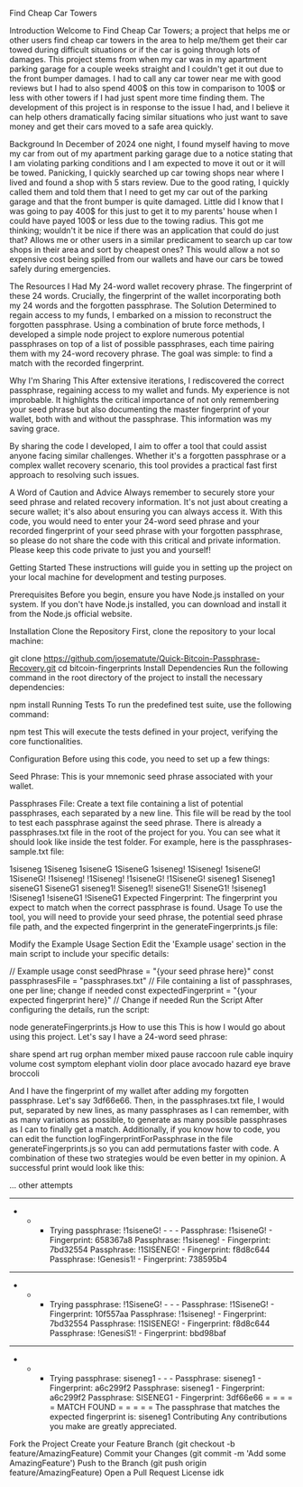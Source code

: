 Find Cheap Car Towers

Introduction
Welcome to Find Cheap Car Towers; a project that helps me or other users find cheap car towers in the area to help me/them get their car towed during difficult situations or if the car is going through lots of damages. This project stems from when my car was in my apartment parking garage for a couple weeks straight and I couldn't get it out due to the front bumper damages. I had to call any car tower near me with good reviews but I had to also spend 400$ on this tow in comparison to 100$ or less with other towers if I had just spent more time finding them. The development of this project is in response to the issue I had, and I believe it can help others dramatically facing similar situations who just want to save money and get their cars moved to a safe area quickly.

Background
In December of 2024 one night, I found myself having to move my car from out of my apartment parking garage due to a notice stating that I am violating parking conditions and I am expected to move it out or it will be towed. Panicking, I quickly searched up car towing shops near where I lived and found a shop with 5 stars review. Due to the good rating, I quickly called them and told them that I need to get my car out of the parking garage and that the front bumper is quite damaged. Little did I know that I was going to pay 400$ for this just to get it to my parents' house when I could have payed 100$ or less due to the towing radius. This got me thinking; wouldn't it be nice if there was an application that could do just that? Allows me or other users in a similar predicament to search up car tow shops in their area and sort by cheapest ones? This would allow a not so expensive cost being spilled from our wallets and have our cars be towed safely during emergencies. 

The Resources I Had
My 24-word wallet recovery phrase.
The fingerprint of these 24 words.
Crucially, the fingerprint of the wallet incorporating both my 24 words and the forgotten passphrase.
The Solution
Determined to regain access to my funds, I embarked on a mission to reconstruct the forgotten passphrase. Using a combination of brute force methods, I developed a simple node project to explore numerous potential passphrases on top of a list of possible passphrases, each time pairing them with my 24-word recovery phrase. The goal was simple: to find a match with the recorded fingerprint.

Why I'm Sharing This
After extensive iterations, I rediscovered the correct passphrase, regaining access to my wallet and funds. My experience is not improbable. It highlights the critical importance of not only remembering your seed phrase but also documenting the master fingerprint of your wallet, both with and without the passphrase. This information was my saving grace.

By sharing the code I developed, I aim to offer a tool that could assist anyone facing similar challenges. Whether it's a forgotten passphrase or a complex wallet recovery scenario, this tool provides a practical fast first approach to resolving such issues.

A Word of Caution and Advice
Always remember to securely store your seed phrase and related recovery information. It's not just about creating a secure wallet; it's also about ensuring you can always access it. With this code, you would need to enter your 24-word seed phrase and your recorded fingerprint of your seed phrase with your forgotten passphrase, so please do not share the code with this critical and private information. Please keep this code private to just you and yourself!

Getting Started
These instructions will guide you in setting up the project on your local machine for development and testing purposes.

Prerequisites
Before you begin, ensure you have Node.js installed on your system. If you don't have Node.js installed, you can download and install it from the Node.js official website.

Installation
Clone the Repository
First, clone the repository to your local machine:

git clone https://github.com/josematute/Quick-Bitcoin-Passphrase-Recovery.git
cd bitcoin-fingerprints
Install Dependencies
Run the following command in the root directory of the project to install the necessary dependencies:

npm install
Running Tests
To run the predefined test suite, use the following command:

npm test
This will execute the tests defined in your project, verifying the core functionalities.

Configuration
Before using this code, you need to set up a few things:

Seed Phrase: This is your mnemonic seed phrase associated with your wallet.

Passphrases File: Create a text file containing a list of potential passphrases, each separated by a new line. This file will be read by the tool to test each passphrase against the seed phrase. There is already a passphrases.txt file in the root of the project for you. You can see what it should look like inside the test folder. For example, here is the passphrases-sample.txt file:

1siseneg
1Siseneg
1siseneG
1SiseneG
1siseneg!
1Siseneg!
1siseneG!
1SiseneG!
!1siseneg!
!1Siseneg!
!1siseneG!
!1SiseneG!
siseneg1
Siseneg1
siseneG1
SiseneG1
siseneg1!
Siseneg1!
siseneG1!
SiseneG1!
!siseneg1
!Siseneg1
!siseneG1
!SiseneG1
Expected Fingerprint: The fingerprint you expect to match when the correct passphrase is found.
Usage
To use the tool, you will need to provide your seed phrase, the potential seed phrase file path, and the expected fingerprint in the generateFingerprints.js file:

Modify the Example Usage Section
Edit the 'Example usage' section in the main script to include your specific details:

// Example usage
const seedPhrase = "{your seed phrase here}"
const passphrasesFile = "passphrases.txt" // File containing a list of passphrases, one per line; change if needed
const expectedFingerprint = "{your expected fingerprint here}" // Change if needed
Run the Script
After configuring the details, run the script:

node generateFingerprints.js
How to use this
This is how I would go about using this project. Let's say I have a 24-word seed phrase:

share spend art rug orphan member mixed pause raccoon rule cable inquiry volume cost symptom elephant violin door place avocado hazard eye brave broccoli

And I have the fingerprint of my wallet after adding my forgotten passphrase. Let's say 3df66e66. Then, in the passphrases.txt file, I would put, separated by new lines, as many passphrases as I can remember, with as many variations as possible, to generate as many possible passphrases as I can to finally get a match. Additionally, if you know how to code, you can edit the function logFingerprintForPassphrase in the file generateFingerprints.js so you can add permutations faster with code. A combination of these two strategies would be even better in my opinion. A successful print would look like this:

... other attempts

---

- - - Trying passphrase: !1siseneG! - - -
      Passphrase: !1siseneG! - Fingerprint: 658367a8
      Passphrase: !1siseneg! - Fingerprint: 7bd32554
      Passphrase: !1SISENEG! - Fingerprint: f8d8c644
      Passphrase: !Genesis1! - Fingerprint: 738595b4

---

- - - Trying passphrase: !1SiseneG! - - -
      Passphrase: !1SiseneG! - Fingerprint: 10f557aa
      Passphrase: !1siseneg! - Fingerprint: 7bd32554
      Passphrase: !1SISENEG! - Fingerprint: f8d8c644
      Passphrase: !GenesiS1! - Fingerprint: bbd98baf

---

- - - Trying passphrase: siseneg1 - - -
      Passphrase: siseneg1 - Fingerprint: a6c299f2
      Passphrase: siseneg1 - Fingerprint: a6c299f2
      Passphrase: SISENEG1 - Fingerprint: 3df66e66
      = = = = = MATCH FOUND = = = = =
      The passphrase that matches the expected fingerprint is: siseneg1
      Contributing
      Any contributions you make are greatly appreciated.

Fork the Project
Create your Feature Branch (git checkout -b feature/AmazingFeature)
Commit your Changes (git commit -m 'Add some AmazingFeature')
Push to the Branch (git push origin feature/AmazingFeature)
Open a Pull Request
License
idk
